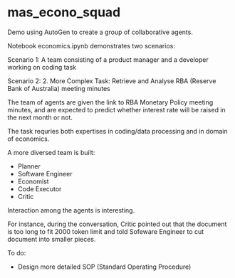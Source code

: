 # mas_econo_squad

Demo using AutoGen to create a group of collaborative agents. 


Notebook economics.ipynb demonstrates two scenarios:

Scenario 1: A team consisting of a product manager and a developer working on coding task


Scenario 2: 2. More Complex Task: Retrieve and Analyse RBA (Reserve Bank of Australia) meeting minutes

The team of agents are given the link to RBA Monetary Policy meeting minutes, and are expected to predict whether interest rate will be raised in the next month or not.

The task requries both expertises in coding/data processing and in domain of economics.

A more diversed team is built:
- Planner
- Software Engineer
- Economist
- Code Executor 
- Critic

Interaction among the agents is interesting.  

For instance, during the conversation, Critic pointed out that the document is too long to fit 2000 token limit and told Sofeware Engineer to cut document into smaller pieces.



To do: 
- Design more detailed SOP (Standard Operating Procedure)